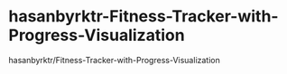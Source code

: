 # hasanbyrktr-Fitness-Tracker-with-Progress-Visualization
hasanbyrktr/Fitness-Tracker-with-Progress-Visualization
